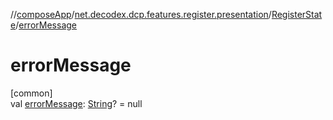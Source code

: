 //[composeApp](../../../index.md)/[net.decodex.dcp.features.register.presentation](../index.md)/[RegisterState](index.md)/[errorMessage](error-message.md)

# errorMessage

[common]\
val [errorMessage](error-message.md): [String](https://kotlinlang.org/api/latest/jvm/stdlib/kotlin/-string/index.html)? = null
